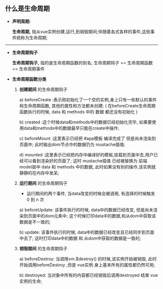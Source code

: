 ##  什么是生命周期
+   **声明周期:** 
    
    **生命周期,** 指从vue实例创建,运行,到销毁期间;伴随着各式各样的事件,这些事件统称为生命周期;
---
+   **生命周期钩子**
    
    **生命周期钩子,** 指的是生命周期函数的别名; 生命周期钩子 == 生命周期函数 == 生命周期事件

+   **生命周期函数分类**
    
    1. **创建期间** 的生命周期钩子
        
        a) beforeCreate :表示刚初始化了一个空的实例,身上只有一些默认的事件和生命周期函数, 其他的属性和方法都未创建; ( 在beforeCreate生命周期 函数执行的时候, data 和 methods 中的 数据 都还没有初始化 )

        b) created :这个时候data和methods中的数据已经初始化完毕, 如果要使用data和methods中的数据最早只能在create中操作;

        c) beforeMount :这里表示已经把 #app模板 编译完成了 但是尚未渲染到页面中; 此时输出dom节点中的数据仍为 mustache插值;

        d) mounted :这里表示已经把内存中编译好的模板,挂载到页面中去,用户已经可以看到渲染好的页面了; 这时 mustache插值 已经被替换为 前端model层中 data 和 methods 中的数据, 此时如果没有别的操作,该实例就静静的在内存中发呆;

    2. **运行期间** 的生命周期钩子 

        - 运行期间的两个事件, 当data改变的时候会被调用, 有选择的时候触发 0 到 n 次

        a) beforeUpdate: 该事件执行的时候, data中的数据已经改变, 但是尚未渲染到页面中的dom元素中; 这个时候打印data中的数据,和从dom中获取该数据是不一致的;

        b) update: 该事件执行的时候, data中的数据已经改变且已经同步到页面中去了; 这时打印data中的数据 和 从dom中获取的数据是一致的;

    3. **销毁期间** 的生命周期钩子

        a) beforeDestroy: 当调用vm.$destroy() 的时候,该实例开始被销毁, 此时开始调用beforeDestroy ,但是 vue实例 身上基本所有的属性都仍然可用;

        b) destroyed: 当对象中所有的内容都已经销毁后调用destroyed 结束 vue实例的生命;







